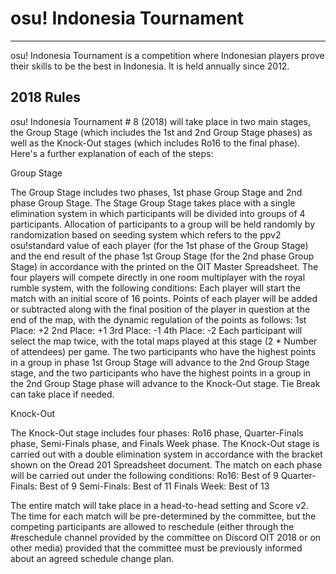 # osu! Indonesia Tournament
---------------------------
osu! Indonesia Tournament is a competition where Indonesian players prove their skills to be the best in Indonesia. It is held annually since 2012.


## 2018 Rules
osu! Indonesia Tournament # 8 (2018) will take place in two main stages, the Group Stage (which includes the 1st and 2nd Group Stage phases) as well as the Knock-Out stages (which includes Ro16 to the final phase). Here's a further explanation of each of the steps:

Group Stage

The Group Stage includes two phases, 1st phase Group Stage and 2nd phase Group Stage.
The Stage Group Stage takes place with a single elimination system in which participants will be divided into groups of 4 participants.
Allocation of participants to a group will be held randomly by randomization based on seeding system which refers to the ppv2 osu!standard value of each player (for the 1st phase of the Group Stage) and the end result of the phase 1st Group Stage (for the 2nd phase Group Stage) in accordance with the printed on the OIT Master Spreadsheet.
The four players will compete directly in one room multiplayer with the royal rumble system, with the following conditions:
Each player will start the match with an initial score of 16 points.
Points of each player will be added or subtracted along with the final position of the player in question at the end of the map, with the dynamic regulation of the points as follows:
1st Place: +2
2nd Place: +1
3rd Place: -1
4th Place: -2
Each participant will select the map twice, with the total maps played at this stage (2 * Number of attendees) per game.
The two participants who have the highest points in a group in phase 1st Group Stage will advance to the 2nd Group Stage stage, and the two participants who have the highest points in a group in the 2nd Group Stage phase will advance to the Knock-Out stage.
Tie Break can take place if needed.

Knock-Out

The Knock-Out stage includes four phases: Ro16 phase, Quarter-Finals phase, Semi-Finals phase, and Finals Week phase.
The Knock-Out stage is carried out with a double elimination system in accordance with the bracket shown on the Oread 201 Spreadsheet document.
The match on each phase will be carried out under the following conditions:
Ro16: Best of 9
Quarter-Finals: Best of 9
Semi-Finals: Best of 11
Finals Week: Best of 13

The entire match will take place in a head-to-head setting and Score v2. The time for each match will be pre-determined by the committee, but the competing participants are allowed to reschedule (either through the #reschedule channel provided by the committee on Discord OIT 2018 or on other media) provided that the committee must be previously informed about an agreed schedule change plan.

